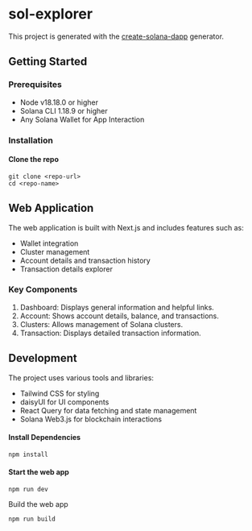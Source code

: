 # sol-explorer

This project is generated with the [create-solana-dapp](https://github.com/solana-developers/create-solana-dapp) generator.

## Getting Started

### Prerequisites

- Node v18.18.0 or higher
- Solana CLI 1.18.9 or higher
- Any Solana Wallet for App Interaction

### Installation

#### Clone the repo

```shell
git clone <repo-url>
cd <repo-name>
```

## Web Application

The web application is built with Next.js and includes features such as:

- Wallet integration
- Cluster management
- Account details and transaction history
- Transaction details explorer

### Key Components

1. Dashboard: Displays general information and helpful links.
2. Account: Shows account details, balance, and transactions.
3. Clusters: Allows management of Solana clusters.
4. Transaction: Displays detailed transaction information.

## Development

The project uses various tools and libraries:

- Tailwind CSS for styling
- daisyUI for UI components
- React Query for data fetching and state management
- Solana Web3.js for blockchain interactions

#### Install Dependencies

```shell
npm install
```

#### Start the web app

```shell
npm run dev
```


Build the web app

```shell
npm run build
```
